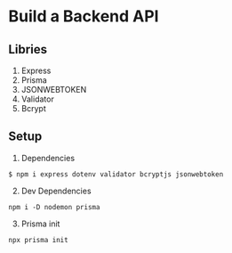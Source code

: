 # Build a Backend API

## Libries

1. Express
2. Prisma
3. JSONWEBTOKEN
4. Validator
5. Bcrypt

## Setup

1. Dependencies

```
$ npm i express dotenv validator bcryptjs jsonwebtoken
```

2. Dev Dependencies

```
npm i -D nodemon prisma
```

3. Prisma init

```
npx prisma init
```
